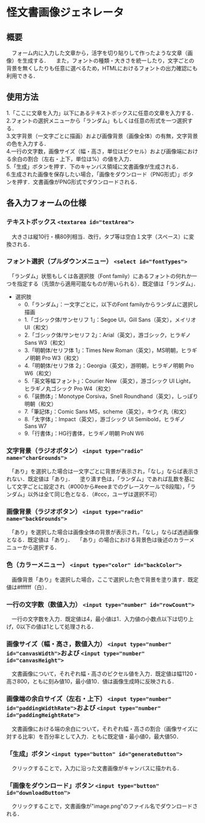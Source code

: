 # 怪文書画像ジェネレータ


## 概要

　フォーム内に入力した文章から，活字を切り貼りして作ったような文章（画像）を生成する．
　また，フォントの種類・大きさを統一したり，文字ごとの背景を無くしたりも任意に選べるため，HTMLにおけるフォントの出力確認にも利用できる．


## 使用方法

1.「ここに文章を入力」以下にあるテキストボックスに任意の文章を入力する．  
2.フォントの選択メニューから「ランダム」もしくは任意の形式を一つ選択する．  
3.文字背景（一文字ごとに描画）および画像背景（画像全体）の有無，文字背景の色を入力する．  
4.一行の文字数，画像サイズ（幅・高さ，単位はピクセル）および画像端における余白の割合（左右・上下，単位は%）の値を入力．  
5.「生成」ボタンを押す．下のキャンバス領域に文書画像が生成される．  
6.生成された画像を保存したい場合，「画像をダウンロード（PNG形式）」ボタンを押す．文書画像がPNG形式でダウンロードされる．  


## 各入力フォームの仕様

### テキストボックス `<textarea id="textArea">`
　大きさは縦10行・横80列相当．改行，タブ等は空白１文字（スペース）に変換される．

### フォント選択（プルダウンメニュー） `<select id="fontTypes">`
　「ランダム」状態もしくは各選択肢（Font family）にあるフォントの何れか一つを指定する（先頭から適用可能なものが用いられる）．既定値は「ランダム」．
- 選択肢
	- 0.「ランダム」：一文字ごとに，以下のFont familyからランダムに選択し描画
	- 1.「ゴシック体/サンセリフ 1」：Segoe UI，Gill Sans（英文），メイリオ UI（和文）
	- 2.「ゴシック体/サンセリフ 2」：Arial（英文），游ゴシック，ヒラギノ Sans W3（和文）
	- 3.「明朝体/セリフ体 1」：Times New Roman（英文），MS明朝，ヒラギノ明朝 Pro W3（和文）
	- 4.「明朝体/セリフ体 2」：Georgia（英文），游明朝，ヒラギノ明朝 Pro W6（和文）
	- 5.「英文等幅フォント」：Courier New（英文），游ゴシック UI Light，ヒラギノ丸ゴシック Pro W4（和文）
	- 6.「装飾体」：Monotype Corsiva，Snell Roundhand（英文），しっぽり明朝（和文）
	- 7.「筆記体」：Comic Sans MS，scheme（英文），キウイ丸（和文）
	- 8.「太字体」：Impact（英文），游ゴシック UI Semibold，ヒラギノ Sans W7
	- 9.「行書体」：HG行書体，ヒラギノ明朝 ProN W6
　
### 文字背景（ラジオボタン） `<input type="radio" name="charGrounds">`
　「あり」を選択した場合は一文字ごとに背景が表示され，「なし」ならば表示されない．既定値は「あり」．
　塗り潰す色は，「ランダム」であれば乱数を基にして文字ごとに設定され（#000から#eeeまでのグレースケールで8段階），「ランダム」以外は全て同じ色となる．（#ccc，ユーザは選択不可）

### 画像背景（ラジオボタン） `<input type="radio" name="backGrounds">`
　「あり」を選択した場合は画像全体の背景が表示され，「なし」ならば透過画像となる．既定値は「あり」．
　「あり」の場合における背景色は後述のカラーメニューから選択する．

### 色（カラーメニュー） `<input type="color" id="backColor">`
　画像背景「あり」を選択した場合，ここで選択した色で背景を塗り潰す．既定値は#ffffff（白）．

### 一行の文字数（数値入力） `<input type="number" id="rowCount">`
　一行の文字数を入力．既定値は4，最小値は1．入力値の小数点以下は切り上げ，0以下の値は1として処理される．

### 画像サイズ（幅・高さ，数値入力） `<input type="number" id="canvasWidth">`および `<input type="number" id="canvasHeight">`
　文書画像について，それぞれ幅・高さのピクセル値を入力．既定値は幅1120・高さ800，ともに刻み値10，最小値10．値は画像生成時に反映される．

### 画像端の余白サイズ（左右・上下） `<input type="number" id="paddingWidthRate">`および `<input type="number" id="paddingHeightRate">`
　文書画像における端の余白について，それぞれ幅・高さの割合（画像サイズに対する比率）を百分率として入力．ともに既定値・最小値0，最大値50．

### 「生成」ボタン `<input type="button" id="generateButton">`
　クリックすることで，入力に沿った文書画像がキャンバスに描かれる．

### 「画像をダウンロード」ボタン `<input type="button" id="downloadButton">`
　クリックすることで，文書画像が"image.png"のファイル名でダウンロードされる．
